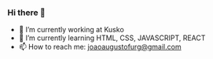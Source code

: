 ### Hi there 👋


- 🔭 I’m currently working at Kusko
- 🌱 I’m currently learning HTML, CSS, JAVASCRIPT, REACT
- 📫 How to reach me: joaoaugustofurg@gmail.com
